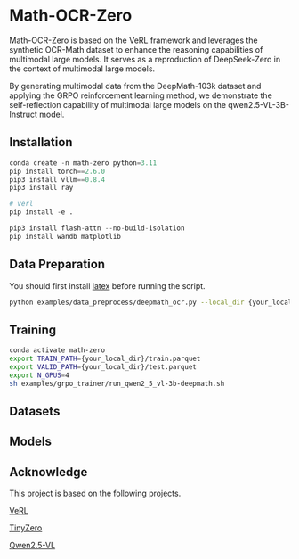 # Math-OCR-Zero
Math-OCR-Zero is based on the VeRL framework and leverages the synthetic OCR-Math dataset to enhance the reasoning capabilities of multimodal large models. It serves as a reproduction of DeepSeek-Zero in the context of multimodal large models.

By generating multimodal data from the DeepMath-103k dataset and applying the GRPO reinforcement learning method, we demonstrate the self-reflection capability of multimodal large models on the qwen2.5-VL-3B-Instruct model.
## Installation
```python
conda create -n math-zero python=3.11
pip install torch==2.6.0
pip3 install vllm==0.8.4
pip3 install ray

# verl
pip install -e .

pip3 install flash-attn --no-build-isolation
pip install wandb matplotlib
```

## Data Preparation
You should first install [latex](https://www.latex-project.org/get/) before running the script.
```sh
python examples/data_preprocess/deepmath_ocr.py --local_dir {your_local_dir} --train_size {your_train_size} --test_size {your_test_size}
```

## Training
```sh
conda activate math-zero
export TRAIN_PATH={your_local_dir}/train.parquet
export VALID_PATH={your_local_dir}/test.parquet
export N_GPUS=4
sh examples/grpo_trainer/run_qwen2_5_vl-3b-deepmath.sh
```

## Datasets


## Models


## Acknowledge
This project is based on the following projects.

[VeRL](https://github.com/volcengine/verl)

[TinyZero](https://github.com/Jiayi-Pan/TinyZero#)

[Qwen2.5-VL](https://github.com/QwenLM/Qwen2.5-VL)
